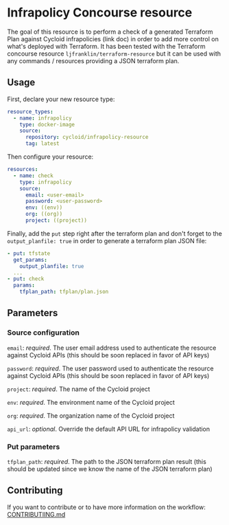 # Infrapolicy Concourse resource

The goal of this resource is to perform a check of a generated Terraform Plan against Cycloid infrapolicies (link doc) in order to add more control on what's deployed with Terraform. It has been tested
with the Terraform concourse resource `ljfranklin/terraform-resource` but it can be used with any commands / resources providing a JSON terraform plan.

## Usage

First, declare your new resource type:

```yaml
resource_types:
  - name: infrapolicy
    type: docker-image
    source:
      repository: cycloid/infrapolicy-resource
      tag: latest
```

Then configure your resource:

```yaml
resources:
  - name: check
    type: infrapolicy
    source:
      email: <user-email>
      password: <user-password>
      env: ((env))
      org: ((org))
      project: ((project))
```

Finally, add the `put` step right after the terraform plan and don't forget to the `output_planfile: true` in order to generate a terraform plan JSON file:

```yaml
- put: tfstate
  get_params:
    output_planfile: true
  ...
- put: check
  params:
    tfplan_path: tfplan/plan.json
```

## Parameters 

### Source configuration

`email`: _required_. The user email address used to authenticate the resource against Cycloid APIs (this should be soon replaced in favor of API keys)

`password`: _required_. The user password used to authenticate the resource against Cycloid APIs (this should be soon replaced in favor of API keys)

`project`: _required_. The name of the Cycloid project

`env`: _required_. The environment name of the Cycloid project

`org`: _required_. The organization name of the Cycloid project

`api_url`: _optional_. Override the default API URL for infrapolicy validation 

### Put parameters

`tfplan_path`: _required_. The path to the JSON terraform plan result (this should be updated since we know the name of the JSON terraform plan)

## Contributing

If you want to contribute or to have more information on the workflow: [CONTRIBUTIING.md](./CONTRIBUTING.md)

